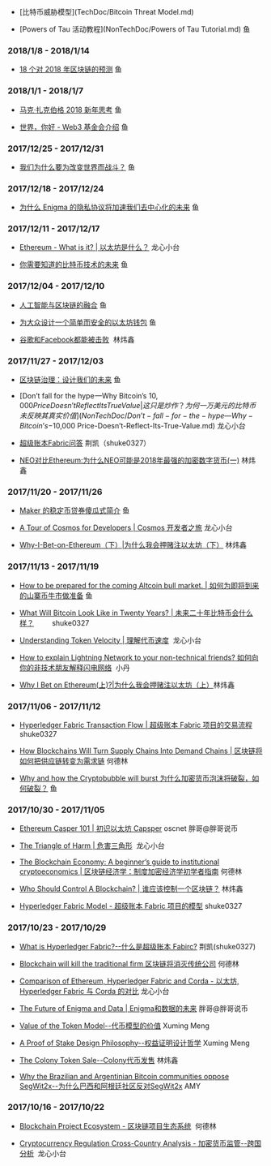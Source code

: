 * [比特币威胁模型](TechDoc/Bitcoin Threat Model.md)

* [Powers of Tau 活动教程](NonTechDoc/Powers of Tau Tutorial.md) 鱼

### 2018/1/8 - 2018/1/14

* [18 个对 2018 年区块链的预测](NonTechDoc/18-predictions-for-2018.md) 鱼

### 2018/1/1 - 2018/1/7

* [马克·扎克伯格 2018 新年思考](NonTechDoc/Mark-Zuckerberg-2018.md) 鱼

* [世界，你好 - Web3 基金会介绍](NonTechDoc/hello-world.md) 鱼

### 2017/12/25 - 2017/12/31

* [我们为什么要为改变世界而战斗？](NonTechDoc/why-do-we-fight-to-change-the-world.md) 鱼

### 2017/12/18 - 2017/12/24

* [为什么 Enigma 的隐私协议将加速我们去中心化的未来](TechDoc/why-enigmas-privacy-protocol-will-power-our-decentralized-future.md) 鱼


### 2017/12/11 - 2017/12/17

* [Ethereum - What is it? | 以太坊是什么？](TechDoc/Ethereum-what-is-it.md) 龙心小台

* [你需要知道的比特币技术的未来](TechDoc/future-of-bitcoin.md) 鱼

### 2017/12/04 - 2017/12/10

* [人工智能与区块链的融合](TechDoc/the-convergence-of-ai-and-blockchain-whats-the-deal.md) 鱼

* [为大众设计一个简单而安全的以太坊钱包](TechDoc/designing-a-simple-and-secure-ethereum-wallet-for-the-masses.md) 鱼

* [谷歌和Facebook都能被击败](/NonTechDoc/Google-and-Facebook-Too-Can-Be-Disrupted.md)  林炜鑫

### 2017/11/27 - 2017/12/03

* [区块链治理：设计我们的未来](TechDoc/blockchain-governance-programming-our-future.md) 鱼

* [Don’t fall for the hype —Why Bitcoin’s $10,000 Price Doesn’t Reflect Its True Value | 这只是炒作？ 为何一万美元的比特币未反映其真实价值](NonTechDoc/Don’t-fall-for-the-hype —Why-Bitcoin’s-$10,000 Price-Doesn’t-Reflect-Its-True-Value.md)  龙心小台

* [超级账本Fabric问答](TechDoc/hyperledger-fabric-faq.md) 荆凯（shuke0327）

* [NEO对比Ethereum:为什么NEO可能是2018年最强的加密数字货币(一)](NonTechDoc/NEO-versus-Ethereum(1).md) 林炜鑫


### 2017/11/20 - 2017/11/26

* [Maker 的稳定币贷券傻瓜式简介](TechDoc/maker-for-dummies-a-plain-english-explanation-of-the-dai-stablecoin.md) 鱼

* [A Tour of Cosmos for Developers | Cosmos 开发者之旅](TechDoc/A-Tour-of-Cosmos-for-Developers.md) 龙心小台

* [Why-I-Bet-on-Ethereum（下）|为什么我会押赌注以太坊（下）](TechDoc/Why-I-Bet-on-Ethereum2.md) 林炜鑫


### 2017/11/13 - 2017/11/19

* [How to be prepared for the coming Altcoin bull market. | 如何为即将到来的山寨币牛市做准备](NonTechDoc/how-to-be-prepared-for-the-coming-altcoin-bull-market.md) 鱼

* [What Will Bitcoin Look Like in Twenty Years? | 未来二十年比特币会什么样？](NonTechDoc/what-will-bitcoin-look-like-in-20-years.md)
　　 shuke0327

* [Understanding Token Velocity | 理解代币速度](TechDoc/Understanding-Token-Velocity.md)  龙心小台

* [How to explain Lightning Network to your non-technical friends? 如何向你的非技术朋友解释闪电网络](TechDoc/how-to-explain-lightning-network-to-your-non-technical-friends.md)  小丹

* [Why I Bet on Ethereum(上)?|为什么我会押赌注以太坊（上）](TechDoc/Why-I-Bet-on-Ethereum.md)林炜鑫

### 2017/11/06 - 2017/11/12
* [Hyperledger Fabric Transaction Flow | 超级账本 Fabric 项目的交易流程](TechDoc/transaction-flow.md) shuke0327
* [How Blockchains Will Turn Supply Chains Into Demand Chains | 区块链将如何把供应链转变为需求链]( /NonTechDoc/How%20Blockchains%20Will%20Turn%20Supply%20Chains%20Into%20Demand%20Chains.md) 何德林

* [Why and how the Cryptobubble will burst 为什么加密货币泡沫将破裂，如何破裂？](NonTechDoc/why-and-how-the-cryptobubble-will-burst.md) 鱼

### 2017/10/30 - 2017/11/05
* [Ethereum Casper 101 | 初识以太坊 Capsper](/TechDoc/Ethereum%20Casper%20101.md)  oscnet 胖哥@胖哥说币

* [The Triangle of Harm | 危害三角形](TechDoc/The-Triangle-of-Harm.md)  龙心小台

* [The Blockchain Economy: A beginner’s guide to institutional cryptoeconomics  | 区块链经济学：制度加密经济学初学者指南](/NonTechDoc/The%20Blockchain%20Economy:%20A%20beginner%E2%80%99s%20guide%20to%20institutional%20cryptoeconomics.md
) 何德林

* [Who Should Control A Blockchain? | 谁应该控制一个区块链？](/NonTechDoc/Who-Should-Control-A-Blockchain.md) 林炜鑫

* [Hyperledger Fabric Model - 超级账本 Fabric 项目的模型](TechDoc/hyperledger-fabric-model.md) shuke0327

### 2017/10/23 - 2017/10/29
* [What is Hyperledger Fabric?--什么是超级账本 Fabirc?](TechDoc/what-is-hyperledger-fabric.md)  荆凯(shuke0327)

* [Blockchain will kill the traditional firm 区块链将消灭传统公司](NonTechDoc/Blockchain%20will%20kill%20the%20traditional%20firm.md)    何德林

* [Comparison of Ethereum, Hyperledger Fabric and Corda - 以太坊, Hyperledger Fabric 与 Corda 的对比](TechDoc/Comparison-of-Ethereum-Hyperledger-Fabric-and-Corda.md)   龙心小台

* [The Future of Enigma and Data | Enigma和数据的未来](TechDoc/The-Future-of-Enigma-and-Data.md) 胖哥@胖哥说币

* [Value of the Token Model--代币模型的价值](TechDoc/Value-of-the-Token-Model.md) Xuming Meng

* [A Proof of Stake Design Philosophy--权益证明设计哲学](TechDoc/a-proof-of-stake-design-philosophy.md) Xuming Meng

* [The Colony Token Sale--Colony代币发售](NonTechDoc/The-Colony-Token-Sale.md)  林炜鑫

* [Why the Brazilian and Argentinian Bitcoin communities oppose SegWit2x--为什么巴西和阿根廷社区反对SegWit2x](NonTechDoc/Why%20the%20Brazilian%20and%20Argentinian%20Bitcoin%20communities%20oppose%20SegWit2x.md)  AMY

### 2017/10/16 - 2017/10/22

* [Blockchain Project Ecosystem - 区块链项目生态系统](TechDoc/Blockchain-Project-Ecosystem.md)  何德林

* [Cryptocurrency Regulation Cross-Country Analysis - 加密货币监管--跨国分析](NonTechDoc/Cryptocurrency%20Regulation%20Cross-Country%20Analysis.md)  龙心小台
